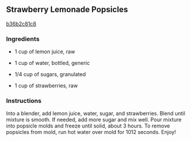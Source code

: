 ## Strawberry Lemonade Popsicles

[b36b2c81c8](http://tastykitchen.com/recipes/desserts/strawberry-lemonade-popsicles-2/)

### Ingredients

 - 1 cup of lemon juice, raw

 - 1 cup of water, bottled, generic

 - 1/4 cup of sugars, granulated

 - 1 cup of strawberries, raw

### Instructions

Into a blender, add lemon juice, water, sugar, and strawberries. Blend until mixture is smooth. If needed, add more sugar and mix well. Pour mixture into popsicle molds and freeze until solid, about 3 hours. To remove popsicles from mold, run hot water over mold for 1012 seconds. Enjoy!